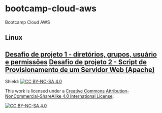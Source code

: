 # bootcamp-cloud-aws
 Bootcamp Cloud AWS

## Linux
[Desafio de projeto 1 - diretórios, grupos, usuário e permissões](mount_host/linux/desafio_projeto1/)
[Desafio de projeto 2 - Script de Provisionamento de um Servidor Web (Apache)](mount_host/linux/desafio_projeto2/)
---
Shield: [![CC BY-NC-SA 4.0][cc-by-nc-sa-shield]][cc-by-nc-sa]

This work is licensed under a
[Creative Commons Attribution-NonCommercial-ShareAlike 4.0 International License][cc-by-nc-sa].

[![CC BY-NC-SA 4.0][cc-by-nc-sa-image]][cc-by-nc-sa]

[cc-by-nc-sa]: http://creativecommons.org/licenses/by-nc-nd/4.0/
[cc-by-nc-sa-image]: https://licensebuttons.net/l/by-nc-nd/4.0/88x31.png
[cc-by-nc-sa-shield]: https://img.shields.io/badge/License-CC%20BY--NC--ND%204.0-lightgrey.svg